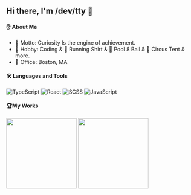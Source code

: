 ## Hi there, I'm /dev/tty 👋

#### :raised_hand: About Me

- 🌟 Motto: Curiosity Is the engine of achievement.
- 🌱 Hobby: Coding & 🎽 Running Shirt & 🎱 Pool 8 Ball & 🎪 Circus Tent & more.
- 🏢 Office: Boston, MA

#### 🛠 Languages and Tools

![TypeScript](https://img.shields.io/badge/-TypeScript-35495c?style=flat-square&logo=TypeScript&logoColor=default)
![React](https://img.shields.io/badge/-React-45b8d8?style=flat-square&logo=React&logoColor=default)
![SCSS](https://img.shields.io/badge/-SCSS-090909?style=flat-square&logo=SCSS&logoColor=default)
![JavaScript](https://img.shields.io/badge/-JavaScript-black?style=flat-square&logo=JavaScript&logoColor=default)

#### :trophy:My Works

<p>
  <img height="186em" src="https://github-readme-stats.anuraghazra1.vercel.app/api?username=pagertty&count_private=true&show_icons=true&include_all_commits=true&theme=great-gatsby"/>
  <img height="186em" src="https://github-readme-stats.anuraghazra1.vercel.app/api/top-langs/?username=pagertty&hide=css,html,scss,less,stylus&langs_count=10&layout=compact&theme=great-gatsby"/>
</p>
